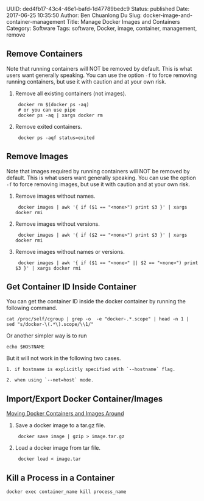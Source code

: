 UUID: ded4fb17-43c4-46e1-bafd-1d47789bedc9
Status: published
Date: 2017-06-25 10:35:50
Author: Ben Chuanlong Du
Slug: docker-image-and-container-management
Title: Manage Docker Images and Containers 
Category: Software
Tags: software, Docker, image, container, management, remove

## Remove Containers

Note that running containers will NOT be removed by default.
This is what users want generally speaking. 
You can use the option `-f` to force removing running containers,
but use it with caution and at your own risk.

1. Remove all existing containers (not images).

        docker rm $(docker ps -aq)
        # or you can use pipe
        docker ps -aq | xargs docker rm

2. Remove exited containers.

        docker ps -aqf status=exited


## Remove Images

Note that images required by running containers will NOT be removed by default.
This is what users want generally speaking. 
You can use the option `-f` to force removing images,
but use it with caution and at your own risk.

1. Remove images without names.

        docker images | awk '{ if ($1 == "<none>") print $3 }' | xargs docker rmi


2. Remove images without versions.

        docker images | awk '{ if ($2 == "<none>") print $3 }' | xargs docker rmi


3. Remove images without names or versions.

        docker images | awk '{ if ($1 == "<none>" || $2 == "<none>") print $3 }' | xargs docker rmi

## Get Container ID Inside Container

You can get the container ID inside the docker container 
by running the following command.

    cat /proc/self/cgroup | grep -o  -e "docker-.*.scope" | head -n 1 | sed "s/docker-\(.*\).scope/\\1/"

Or another simpler way is to run

    echo $HOSTNAME

But it will not work in the following two cases. 

    1. if hostname is explicitly specified with `--hostname` flag. 

    2. when using `--net=host` mode.


## Import/Export Docker Container/Images

[Moving Docker Containers and Images Around](https://blog.giantswarm.io/moving-docker-container-images-around/)

1. Save a docker image to a tar.gz file.

        docker save image | gzip > image.tar.gz


2. Load a docker image from tar file.

        docker load < image.tar


## Kill a Process in a Container

```sh
docker exec container_name kill process_name
```
